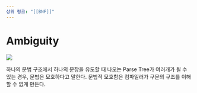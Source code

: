 ```yaml
---
상위 링크: "[[BNF]]"
---
```

# Ambiguity

![](https://i.imgur.com/En8cdlV.png)

하나의 문법 구조에서 하나의 문장을 유도할 때 나오는 Parse Tree가 여러개가 될 수 있는 경우, 문법은 모호하다고 말한다. 문법적 모호함은 컴파일러가 구문의 구조를 이해할 수 없게 만든다.